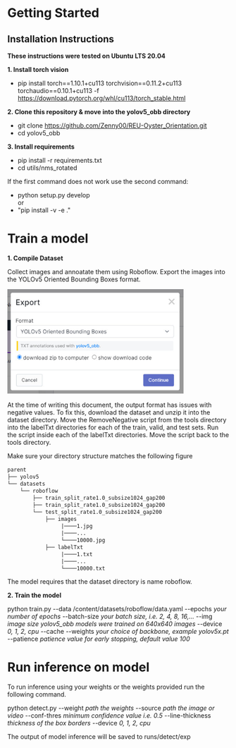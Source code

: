 # Getting Started

## Installation Instructions

**These instructions were tested on Ubuntu LTS 20.04**

**1. Install torch vision**

- pip install torch==1.10.1+cu113 torchvision==0.11.2+cu113 torchaudio==0.10.1+cu113 -f https://download.pytorch.org/whl/cu113/torch_stable.html

**2. Clone this repository & move into the yolov5_obb directory**

- git clone https://github.com/Zenny00/REU-Oyster_Orientation.git
- cd yolov5_obb

**3. Install requirements**

- pip install -r requirements.txt
- cd utils/nms_rotated

If the first command does not work use the second command:
- python setup.py develop  
or 
- "pip install -v -e ."

# Train a model

**1. Compile Dataset**

Collect images and annoatate them using Roboflow.
Export the images into the YOLOv5 Oriented Bounding Boxes format.

<img src="./docs/ImageOutput.jpg" width="400">

At the time of writing this document, the output format has issues with negative values.
To fix this, download the dataset and unzip it into the dataset directory.
Move the RemoveNegative script from the tools directory into the labelTxt directories for each of the train, valid, and test sets.
Run the script inside each of the labelTxt directories.
Move the script back to the tools directory.

Make sure your directory structure matches the following figure
```
parent
├── yolov5
└── datasets
    └── roboflow
        ├── train_split_rate1.0_subsize1024_gap200
        ├── train_split_rate1.0_subsize1024_gap200
        └── test_split_rate1.0_subsize1024_gap200
            ├── images
                 |────1.jpg
                 |────...
                 └────10000.jpg
            ├── labelTxt
                 |────1.txt
                 |────...
                 └────10000.txt

```

The model requires that the dataset directory is name roboflow.

**2. Train the model**

python train.py --data /content/datasets/roboflow/data.yaml --epochs *your number of epochs* --batch-size *your batch size, i.e. 2, 4, 8, 16,...* --img *image size yolov5_obb models were trained on 640x640 images* --device *0, 1, 2, cpu* --cache --weights *your choice of backbone, example yolov5x.pt* --patience *patience value for early stopping, default value 100*

# Run inference on model

To run inference using your weights or the weights provided run the following command.

python detect.py --weight *path the weights* --source *path the image or video* --conf-thres *minimum confidence value i.e. 0.5* --line-thickness *thickness of the box borders* --device *0, 1, 2, cpu*

The output of model inference will be saved to runs/detect/exp
